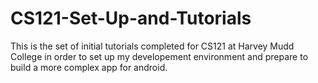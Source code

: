 # CS121-Set-Up-and-Tutorials

This is the set of initial tutorials completed for CS121 at Harvey Mudd College in order to set up my developement environment and prepare to build a more complex app for android.
